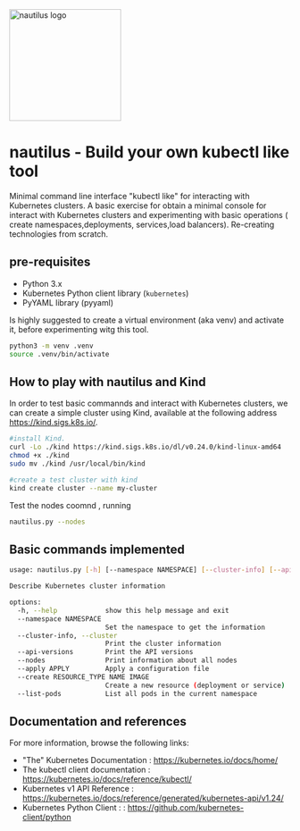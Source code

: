 <img src="images/nautilus.jpg" alt="nautilus logo" width="200" height="200">

# nautilus - Build your own kubectl like tool 

Minimal command line interface "kubectl like" for interacting with Kubernetes clusters. A basic exercise for obtain a minimal console for interact with Kubernetes clusters and experimenting with basic operations ( create namespaces,deployments, services,load balancers). Re-creating technologies from scratch.

## pre-requisites

- Python 3.x
- Kubernetes Python client library (`kubernetes`)
- PyYAML library (pyyaml)

Is highly suggested to create a virtual environment (aka venv)  and activate it, before experimenting witg this tool. 

```bash
python3 -m venv .venv
source .venv/bin/activate
```

## How to play with nautilus and Kind 

In order to test basic commannds and interact with Kubernetes clusters, we can create a simple cluster using Kind, available at the following address <https://kind.sigs.k8s.io/>.

```sh
#install Kind.
curl -Lo ./kind https://kind.sigs.k8s.io/dl/v0.24.0/kind-linux-amd64
chmod +x ./kind
sudo mv ./kind /usr/local/bin/kind
```

```sh
#create a test cluster with kind
kind create cluster --name my-cluster
```
Test the nodes coomnd , running 
```sh
nautilus.py --nodes
```
## Basic commands implemented 
```sh
usage: nautilus.py [-h] [--namespace NAMESPACE] [--cluster-info] [--api-versions] [--nodes]

Describe Kubernetes cluster information

options:
  -h, --help            show this help message and exit
  --namespace NAMESPACE
                        Set the namespace to get the information
  --cluster-info, --cluster
                        Print the cluster information
  --api-versions        Print the API versions
  --nodes               Print information about all nodes
  --apply APPLY         Apply a configuration file
  --create RESOURCE_TYPE NAME IMAGE
                        Create a new resource (deployment or service)
  --list-pods           List all pods in the current namespace
```
## Documentation and references

For more information, browse the following links:

- "The" Kubernetes Documentation  : <https://kubernetes.io/docs/home/>
- The kubectl client documentation : <https://kubernetes.io/docs/reference/kubectl/>
- Kubernetes v1 API Reference  : <https://kubernetes.io/docs/reference/generated/kubernetes-api/v1.24/>
- Kubernetes Python Client : : <https://github.com/kubernetes-client/python>


